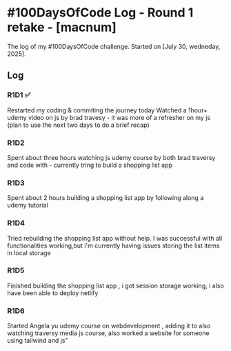 # #100DaysOfCode Log - Round 1 retake - [macnum]

The log of my #100DaysOfCode challenge. Started on [July 30, wedneday, 2025].

## Log

### R1D1 ✅
Restarted my coding & commiting the journey today
Watched a 1hour+ udemy video on js by brad travesy - it was more of a refresher on my js (plan to use the next two days to do a brief recap)


### R1D2
Spent about three hours watching js udemy course by both brad traversy and code with - currently tring to build a shopping list app

### R1D3
Spent about 2 hours building a shopping list app by following along a  udemy tutorial

### R1D4
 Tried rebuilding the shopping list app without help. I was successful with all functionalities working,but i'm currently having issues storing the list items in local storage

 ### R1D5
 Finished building the shopping list app , i got session storage working, i also have been able to deploy netlify

 ### R1D6
 Started Angela yu udemy course on webdevelopment , adding it to also watching traversy media js course, also worked a website for someone using tailwind and js"